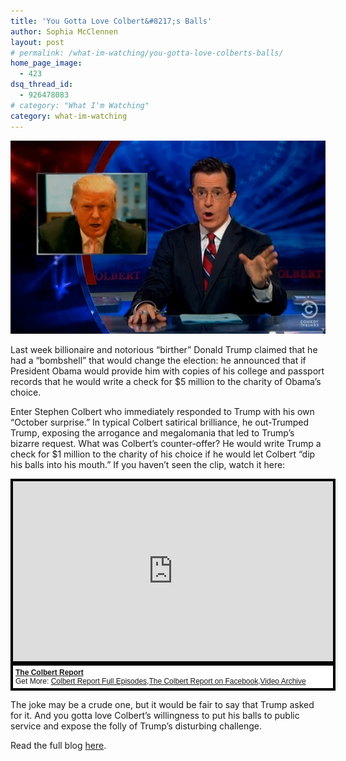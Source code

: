 ```yaml
---
title: 'You Gotta Love Colbert&#8217;s Balls'
author: Sophia McClennen
layout: post
# permalink: /what-im-watching/you-gotta-love-colberts-balls/
home_page_image:
  - 423
dsq_thread_id:
  - 926478083
# category: "What I'm Watching"
category: what-im-watching 
---
```


![](/assets/img/colbert-trump-592x364.jpg)

Last week billionaire and notorious &#8220;birther&#8221; Donald Trump claimed that he had a &#8220;bombshell&#8221; that would change the election: he announced that if President Obama would provide him with copies of his college and passport records that he would write a check for $5 million to the charity of Obama&#8217;s choice.


Enter Stephen Colbert who immediately responded to Trump with his own &#8220;October surprise.&#8221; In typical Colbert satirical brilliance, he out-Trumped Trump, exposing the arrogance and megalomania that led to Trump&#8217;s bizarre request. What was Colbert&#8217;s counter-offer? He would write Trump a check for $1 million to the charity of his choice if he would let Colbert &#8220;dip his balls into his mouth.&#8221; If you haven&#8217;t seen the clip, watch it here:

<div style="background-color:#000000;width:520px;"><div style="padding:4px;"><iframe src="http://media.mtvnservices.com/embed/mgid:arc:video:comedycentral.com:c20211dc-cd31-449b-b0a9-d062b81bd43e" width="512" height="288" frameborder="0"></iframe><p style="text-align:left;background-color:#FFFFFF;padding:4px;margin-top:4px;margin-bottom:0px;font-family:Arial, Helvetica, sans-serif;font-size:12px;"><b><a href="http://thecolbertreport.cc.com/">The Colbert Report</a></b><br/>Get More: <a href="http://thecolbertreport.cc.com/full-episodes">Colbert Report Full Episodes</a>,<a href="https://www.facebook.com/thecolbertreport">The Colbert Report on Facebook</a>,<a href="http://thecolbertreport.cc.com/videos">Video Archive</a></p></div></div>

The joke may be a crude one, but it would be fair to say that Trump asked for it. And you gotta love Colbert&#8217;s willingness to put his balls to public service and expose the folly of Trump&#8217;s disturbing challenge.

Read the full blog [here][1].

 [1]: http://www.huffingtonpost.com/sophia-a-mcclennen/stephen-colbert-donald-trump_b_2042379.html
